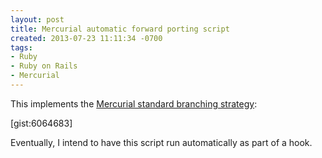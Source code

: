 ```yaml
---
layout: post
title: Mercurial automatic forward porting script
created: 2013-07-23 11:11:34 -0700
tags:
- Ruby
- Ruby on Rails
- Mercurial
---
```

This implements the [Mercurial standard branching strategy](http://mercurial.selenic.com/wiki/StandardBranching):

[gist:6064683]

Eventually, I intend to have this script run automatically as part of a hook.

